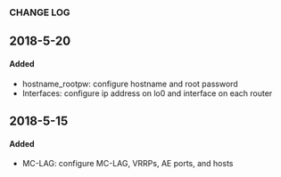 ### CHANGE LOG ###
## 2018-5-20
#### Added
- hostname_rootpw: configure hostname and root password
- Interfaces: configure ip address on lo0 and interface on each router

## 2018-5-15
#### Added
- MC-LAG: configure MC-LAG, VRRPs, AE ports, and hosts
